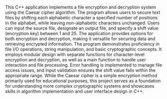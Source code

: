 This C++ application implements a file encryption and decryption system using the Caesar cipher algorithm. The program allows users to secure text files by shifting each alphabetic character a specified number of positions in the alphabet, while leaving non-alphabetic characters unchanged. Users can input the source file, designate an output file, and specify a shift value (encryption key) between 1 and 25. The application provides options for both encryption and decryption, making it versatile for securing data and retrieving encrypted information.
The program demonstrates proficiency in file I/O operations, string manipulation, and basic cryptographic concepts. It employs modular design with separate functions for character-level encryption and decryption, as well as a main function to handle user interaction and file processing. Error handling is implemented to manage file access issues, and input validation ensures the shift value falls within the appropriate range. While the Caesar cipher is a simple encryption method primarily used for educational purposes, this project serves as a foundation for understanding more complex cryptographic systems and showcases skills in algorithm implementation and user interface design in C++.
 
